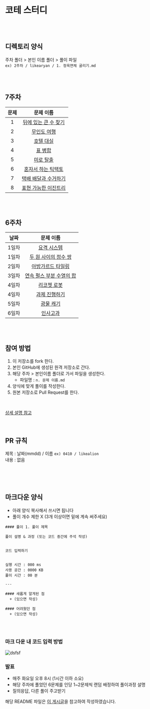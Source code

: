 # 코테 스터디
<br/><br/>

## 디렉토리 양식 
주차 폴더 > 본인 이름 폴더 > 풀이 파일  
`ex) 2주차 / likearyan / 1. 정육면체 굴리기.md` 

<br/><br/>

## 7주차 

| 문제 | 문제 이름 |
|:------:|:---------:|
| 1 | [뒤에 있는 큰 수 찾기](https://school.programmers.co.kr/learn/courses/30/lessons/154539) |
| 2 | [무인도 여행](https://school.programmers.co.kr/learn/courses/30/lessons/154540) |
| 3 | [호텔 대실](https://school.programmers.co.kr/learn/courses/30/lessons/155651) |
| 4 | [표 병합](https://school.programmers.co.kr/learn/courses/30/lessons/150366) |
| 5 | [미로 탈출](https://school.programmers.co.kr/learn/courses/30/lessons/159993) |
| 6 | [혼자서 하는 틱택토](https://school.programmers.co.kr/learn/courses/30/lessons/160585) |
| 7 | [택배 배달과 수거하기](https://school.programmers.co.kr/learn/courses/30/lessons/169198) |
| 8 | [표현 가능한 이진트리](https://school.programmers.co.kr/learn/courses/30/lessons/150367) |

<br/><br/>

## 6주차 

| 날짜 | 문제 이름 |
|:------:|:---------:|
| 1일차 | [요격 시스템](https://school.programmers.co.kr/learn/courses/30/lessons/181188) |
| 1일차 | [두 원 사이의 정수 쌍](https://school.programmers.co.kr/learn/courses/30/lessons/181187) |
| 2일차 | [아방가르드 타일링](https://school.programmers.co.kr/learn/courses/30/lessons/181186) |
| 3일차 | [연속 펄스 부분 수열의 합](https://school.programmers.co.kr/learn/courses/30/lessons/161988) |
| 4일차 | [리코쳇 로봇](https://school.programmers.co.kr/learn/courses/30/lessons/169199) |
| 4일차 | [과제 진행하기](https://school.programmers.co.kr/learn/courses/30/lessons/176962) |
| 5일차 | [광물 캐기](https://school.programmers.co.kr/learn/courses/30/lessons/172927) |
| 6일차 | [인사고과](https://school.programmers.co.kr/learn/courses/30/lessons/152995) |

<br/><br/>

## 참여 방법
1. 이 저장소를 fork 한다.
2. 본인 GitHub에 생성된 원격 저장소로 간다. 
3. 해당 주차 > 본인이름 폴더로 가서 파일을 생성한다.
   + 파일명 : `n. 문제 이름.md`
4. 양식에 맞게 풀이를 작성한다.
5. 원본 저장소로 Pull Request를 한다.    
<br/>
  
[상세 설명 참고](https://waytocse.tistory.com/59)
<br/><br/><br/>
    
## PR 규칙
제목 : 날짜(mmdd) / 이름  `ex) 0410 / likealion`  
내용 : 없음
  
   
<br/><br/><br/>
   
## 마크다운 양식
+ 아래 양식 복사해서 쓰시면 됩니다
+ 풀이 개수 제한 X (3개 이상이면 밑에 계속 써주세요)

```
#### 풀이 1. 풀이 제목

풀이 설명 & 과정 (또는 코드 중간에 주석 작성)


코드 입력하기


실행 시간 : 000 ms    
사용 공간 : 0000 KB  
풀이 시간 : 00 분  

--- 

#### 새롭게 알게된 점
  + (있으면 작성)

#### 어려웠던 점
  + (있으면 작성)
  
```
<br/>

### 마크 다운 내 코드 입력 방법

![dsfsf](https://user-images.githubusercontent.com/111048211/230786808-37e1a508-245e-4857-8ac2-2faec8f5cf79.PNG)


### 발표
- 매주 화요일 오후 8시 (1시간 이하 소요)
- 해당 주차에 풀었던 6문제를 인당 1~2문제씩 랜덤 배정하여 풀이과정 설명
- 질의응답, 다른 풀이 주고받기


해당 README 파일은 [이 게시글](https://github.com/kimdozzi/2023-codingtest-study)을 참고하여 작성하였습니다.

